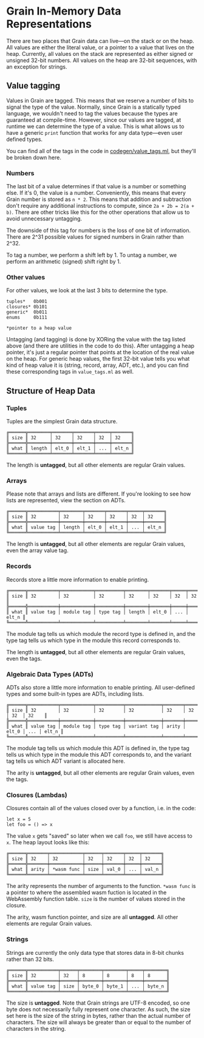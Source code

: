 # Grain In-Memory Data Representations

There are two places that Grain data can live—on the stack or on the heap. All values are either the literal value, or a pointer to a value that lives on the heap. Currently, all values on the stack are represented as either signed or unsigned 32-bit numbers. All values on the heap are 32-bit sequences, with an exception for strings.

## Value tagging

Values in Grain are tagged. This means that we reserve a number of bits to signal the type of the value. Normally, since Grain is a statically typed language, we wouldn't need to tag the values because the types are guaranteed at compile-time. However, since our values are tagged, at runtime we can determine the type of a value. This is what allows us to have a generic `print` function that works for any data type—even user defined types.

You can find all of the tags in the code in [codegen/value_tags.ml](https://github.com/grain-lang/grain/blob/master/compiler/src/codegen/value_tags.ml), but they'll be broken down here.

### Numbers

The last bit of a value determines if that value is a number or something else. If it's 0, the value is a number. Conveniently, this means that every Grain number is stored as `n * 2`. This means that addition and subtraction don't require any additional instructions to compute, since `2a + 2b = 2(a + b)`. There are other tricks like this for the other operations that allow us to avoid unnecessary untagging.

The downside of this tag for numbers is the loss of one bit of information. There are 2^31 possible values for signed numbers in Grain rather than 2^32.

To tag a number, we perform a shift left by 1. To untag a number, we perform an arithmetic (signed) shift right by 1.

### Other values

For other values, we look at the last 3 bits to determine the type.

```plaintext
tuples*   0b001
closures* 0b101
generic*  0b011
enums     0b111

*pointer to a heap value
```

Untagging (and tagging) is done by XORing the value with the tag listed above (and there are utilities in the code to do this). After untagging a heap pointer, it's just a regular pointer that points at the location of the real value on the heap. For generic heap values, the first 32-bit value tells you what kind of heap value it is (string, record, array, ADT, etc.), and you can find these corresponding tags in `value_tags.ml` as well.

## Structure of Heap Data

### Tuples

Tuples are the simplest Grain data structure.

```plaintext
╔══════╦════════╤═══════╤═══════╤═════╤═══════╗
║ size ║ 32     │ 32    │ 32    │ 32  │ 32    ║
╠══════╬════════╪═══════╪═══════╪═════╪═══════╣
║ what ║ length │ elt_0 │ elt_1 │ ... │ elt_n ║
╚══════╩════════╧═══════╧═══════╧═════╧═══════╝
```

The length is **untagged**, but all other elements are regular Grain values.

### Arrays

Please note that arrays and lists are different. If you're looking to see how lists are represented, view the section on ADTs.

```plaintext
╔══════╦═══════════╤════════╤═══════╤═══════╤═════╤═══════╗
║ size ║ 32        │ 32     │ 32    │ 32    │ 32  │ 32    ║
╠══════╬═══════════╪════════╪═══════╪═══════╪═════╪═══════╣
║ what ║ value tag │ length │ elt_0 │ elt_1 │ ... │ elt_n ║
╚══════╩═══════════╧════════╧═══════╧═══════╧═════╧═══════╝
```

The length is **untagged**, but all other elements are regular Grain values, even the array value tag.

### Records

Records store a little more information to enable printing.

```plaintext
╔══════╦═══════════╤════════════╤══════════╤════════╤═══════╤═════╤═══════╗
║ size ║ 32        │ 32         │ 32       │ 32     │ 32    │ 32  │ 32    ║
╠══════╬═══════════╪════════════╪══════════╪════════╪═══════╪═════╪═══════╣
║ what ║ value tag │ module tag │ type tag │ length │ elt_0 │ ... │ elt_n ║
╚══════╩═══════════╧════════════╧══════════╧════════╧═══════╧═════╧═══════╝
```

The module tag tells us which module the record type is defined in, and the type tag tells us which type in the module this record corresponds to.

The length is **untagged**, but all other elements are regular Grain values, even the tags.

### Algebraic Data Types (ADTs)

ADTs also store a little more information to enable printing. All user-defined types and some built-in types are ADTs, including lists.

```plaintext
╔══════╦═══════════╤════════════╤══════════╤═════════════╤═══════╤═══════╤═════╤═══════╗
║ size ║ 32        │ 32         │ 32       │ 32          │ 32    │ 32    │ 32  │ 32    ║
╠══════╬═══════════╪════════════╪══════════╪═════════════╪═══════╪═══════╪═════╪═══════╣
║ what ║ value tag │ module tag │ type tag │ variant tag │ arity │ elt_0 │ ... │ elt_n ║
╚══════╩═══════════╧════════════╧══════════╧═════════════╧═══════╧═══════╧═════╧═══════╝
```

The module tag tells us which module this ADT is defined in, the type tag tells us which type in the module this ADT corresponds to, and the variant tag tells us which ADT variant is allocated here.

The arity is **untagged**, but all other elements are regular Grain values, even the tags.

### Closures (Lambdas)

Closures contain all of the values closed over by a function, i.e. in the code:

```grain
let x = 5
let foo = () => x
```

The value `x` gets "saved" so later when we call `foo`, we still have access to `x`. The heap layout looks like this:

```plaintext
╔══════╦═══════╤════════════╤══════╤═══════╤═════╤═══════╗
║ size ║ 32    │ 32         │ 32   │ 32    │ 32  │ 32    ║
╠══════╬═══════╪════════════╪══════╪═══════╪═════╪═══════╣
║ what ║ arity │ *wasm func │ size │ val_0 │ ... │ val_n ║
╚══════╩═══════╧════════════╧══════╧═══════╧═════╧═══════╝
```

The arity represents the number of arguments to the function. `*wasm func` is a pointer to where the assembled wasm fuction is located in the WebAssembly function table. `size` is the number of values stored in the closure.

The arity, wasm function pointer, and size are all **untagged**. All other elements are regular Grain values.

### Strings

Strings are currently the only data type that stores data in 8-bit chunks rather than 32 bits.

```plaintext
╔══════╦═══════════╤══════╤════════╤════════╤═════╤════════╗
║ size ║ 32        │ 32   │ 8      │ 8      │ 8   │ 8      ║
╠══════╬═══════════╪══════╪════════╪════════╪═════╪════════╣
║ what ║ value tag │ size │ byte_0 │ byte_1 │ ... │ byte_n ║
╚══════╩═══════════╧══════╧════════╧════════╧═════╧════════╝
```

The size is **untagged**. Note that Grain strings are UTF-8 encoded, so one byte does not necessarily fully represent one character. As such, the size set here is the size of the string in bytes, rather than the actual number of characters. The size will always be greater than or equal to the number of characters in the string.
